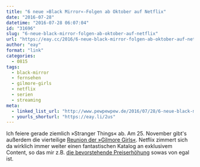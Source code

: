 ```yaml
---
title: "6 neue »Black Mirror«-Folgen ab Oktober auf Netflix"
date: "2016-07-28"
datetime: "2016-07-28 06:07:04"
id: "31696"
slug: "6-neue-black-mirror-folgen-ab-oktober-auf-netflix"
url: "https://eay.cc/2016/6-neue-black-mirror-folgen-ab-oktober-auf-netflix/"
author: "eay"
format: "link"
categories:
  - 0815
tags:
  - black-mirror
  - fernsehen
  - gilmore-girls
  - netflix
  - serien
  - streaming
meta:
  - linked_list_url: "http://www.pewpewpew.de/2016/07/28/6-neue-black-mirror-folgen-ab-oktober-auf-netflix/"
  - yourls_shorturl: "https://eay.li/2us"
---
```


Ich feiere gerade ziemlich »Stranger Things« ab. Am 25. November gibt's außerdem die vierteilige [Reunion der »Gilmore Girls«](https://twitter.com/eay/status/758396298815045632). Netflix zimmert sich da wirklich immer weiter einen fantastischen Katalog an exklusivem Content, so das mir z.B. [die bevorstehende Preiserhöhung](http://m.moviepilot.de/news/netflix-wird-fur-alle-teurer-preiserhohung-gilt-ab-august-fur-jeden-175765) sowas von egal ist.
